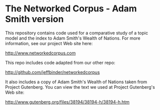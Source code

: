 The Networked Corpus - Adam Smith version
=========

This repository contains code used for a comparative study of a topic model and the index to Adam Smith's Wealth of Nations.  For more information, see our project Web site here:

http://www.networkedcorpus.com

This repo includes code adapted from our other repo:

http://github.com/jeffbinder/networkedcorpus

It also includes a copy of Adam Smith's Wealth of Nations taken from Project Gutenberg.  You can view the text we used at Project Gutenberg's Web site:

http://www.gutenberg.org/files/38194/38194-h/38194-h.htm
